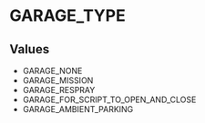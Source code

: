 # GARAGE_TYPE

## Values
* GARAGE_NONE
* GARAGE_MISSION
* GARAGE_RESPRAY
* GARAGE_FOR_SCRIPT_TO_OPEN_AND_CLOSE
* GARAGE_AMBIENT_PARKING